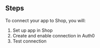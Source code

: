 ## Steps

To connect your app to Shop, you will:

1. Set up app in Shop
2. Create and enable connection in Auth0
3. Test connection